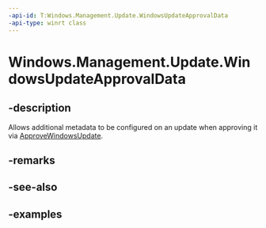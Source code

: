```yaml
---
-api-id: T:Windows.Management.Update.WindowsUpdateApprovalData
-api-type: winrt class
---
```


# Windows.Management.Update.WindowsUpdateApprovalData

<!--
public sealed class WindowsUpdateApprovalData
-->


## -description

Allows additional metadata to be configured on an update when approving it via [ApproveWindowsUpdate](./windowsupdateadministrator_approvewindowsupdate_1582950728.md).

## -remarks

## -see-also

## -examples
